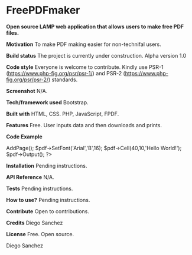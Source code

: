 # FreePDFmaker
<strong>Open source LAMP web application that allows users to make free PDF files.</strong>

<strong>Motivation</strong>
To make PDF making easier for non-technifal users. 

<strong>Build status</strong>
The project is currently under construction. Alpha version 1.0  

<strong>Code style</strong>
Everyone is welcome to contribute. Kindly use PSR-1 (https://www.php-fig.org/psr/psr-1/) and PSR-2 (https://www.php-fig.org/psr/psr-2/)  standards.

<strong>Screenshot</strong>
N/A.

<strong>Tech/framework used</strong>
Bootstrap.

<strong>Built with</strong>
HTML, CSS. PHP, JavaScript, FPDF.

<strong>Features</strong>
Free. User inputs data and then downloads and prints. 

<strong>Code Example</strong>
<?php
require('fpdf.php');

$pdf = new FPDF();
$pdf->AddPage();
$pdf->SetFont('Arial','B',16);
$pdf->Cell(40,10,'Hello World!');
$pdf->Output();
?>

<strong>Installation</strong>
Pending instructions.

<strong>API Reference</strong>
N/A.

<strong>Tests</strong>
Pending instructions.

<strong>How to use?</strong>
Pending instructions.

<strong>Contribute</strong>
Open to contributions. 

<strong>Credits</strong>
Diego Sanchez

<strong>License</strong>
Free. Open source.

Diego Sanchez   
